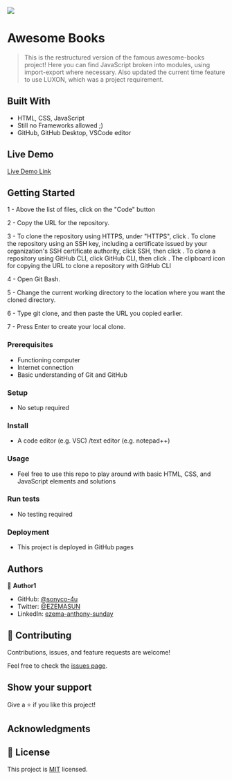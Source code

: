 ![](https://img.shields.io/badge/Microverse-blueviolet)

# Awesome Books

> This is the restructured version of the famous awesome-books project! Here you can find JavaScript broken into modules, using import-export where necessary.
> Also updated the current time feature to use LUXON, which was a project requirement.

## Built With

- HTML, CSS, JavaScript
- Still no Frameworks allowed ;)
- GitHub, GitHub Desktop, VSCode editor

## Live Demo

[Live Demo Link](https://mattgomb.github.io/awesome-books-ES6/)

## Getting Started

1 - Above the list of files, click on the "Code" button

2 - Copy the URL for the repository.

3 - To clone the repository using HTTPS, under "HTTPS", click . To clone the repository using an SSH key, including a certificate issued by your organization's SSH certificate authority, click SSH, then click . To clone a repository using GitHub CLI, click GitHub CLI, then click . The clipboard icon for copying the URL to clone a repository with GitHub CLI

4 - Open Git Bash.

5 - Change the current working directory to the location where you want the cloned directory.

6 - Type git clone, and then paste the URL you copied earlier.

7 - Press Enter to create your local clone.

### Prerequisites

- Functioning computer
- Internet connection
- Basic understanding of Git and GitHub

### Setup

- No setup required

### Install

- A code editor (e.g. VSC) /text editor (e.g. notepad++)

### Usage

- Feel free to use this repo to play around with basic HTML, CSS, and JavaScript elements and solutions

### Run tests

- No testing required

### Deployment

- This project is deployed in GitHub pages

## Authors

👤 **Author1**

- GitHub: [@sonyco-4u](https://github.com/sonyco-4u)
- Twitter: [@EZEMASUN](https://twitter.com/EZEMASUN)
- LinkedIn: [ezema-anthony-sunday](https://www.linkedin.com/in/ezema-anthony-sunday-9180a3157)

## 🤝 Contributing

Contributions, issues, and feature requests are welcome!

Feel free to check the [issues page](../../issues/).

## Show your support

Give a ⭐️ if you like this project!

## Acknowledgments

## 📝 License

This project is [MIT](./LICENSE) licensed.
